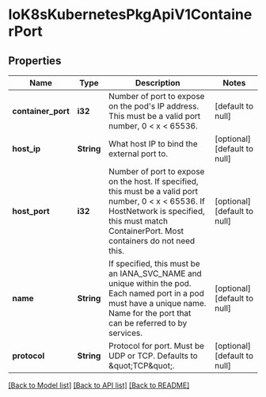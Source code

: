 # IoK8sKubernetesPkgApiV1ContainerPort

## Properties
Name | Type | Description | Notes
------------ | ------------- | ------------- | -------------
**container_port** | **i32** | Number of port to expose on the pod&#39;s IP address. This must be a valid port number, 0 &lt; x &lt; 65536. | [default to null]
**host_ip** | **String** | What host IP to bind the external port to. | [optional] [default to null]
**host_port** | **i32** | Number of port to expose on the host. If specified, this must be a valid port number, 0 &lt; x &lt; 65536. If HostNetwork is specified, this must match ContainerPort. Most containers do not need this. | [optional] [default to null]
**name** | **String** | If specified, this must be an IANA_SVC_NAME and unique within the pod. Each named port in a pod must have a unique name. Name for the port that can be referred to by services. | [optional] [default to null]
**protocol** | **String** | Protocol for port. Must be UDP or TCP. Defaults to \&quot;TCP\&quot;. | [optional] [default to null]

[[Back to Model list]](../README.md#documentation-for-models) [[Back to API list]](../README.md#documentation-for-api-endpoints) [[Back to README]](../README.md)


